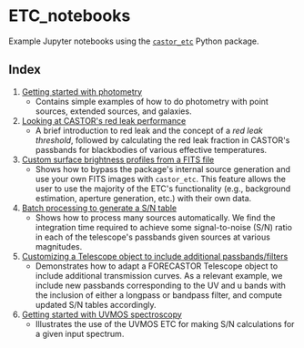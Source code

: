 # ETC_notebooks

Example Jupyter notebooks using the
[`castor_etc`](https://github.com/CASTOR-telescope/ETC) Python package.

## Index

1. [Getting started with photometry](./getting_started_photometry.ipynb)
   - Contains simple examples of how to do photometry with point sources, extended
     sources, and galaxies.
2. [Looking at CASTOR's red leak performance](./redleak.ipynb)
   - A brief introduction to red leak and the concept of a _red leak threshold_, followed
     by calculating the red leak fraction in CASTOR's passbands for blackbodies of various
     effective temperatures.
3. [Custom surface brightness profiles from a FITS file](./custom_source.ipynb)
   - Shows how to bypass the package's internal source generation and use your own FITS
     images with `castor_etc`. This feature allows the user to use the majority of the
     ETC's functionality (e.g., background estimation, aperture generation, etc.) with
     their own data.
4. [Batch processing to generate a S/N table](./snr_table.ipynb)
   - Shows how to process many sources automatically. We find the integration time
     required to achieve some signal-to-noise (S/N) ratio in each of the telescope's
     passbands given sources at various magnitudes.
5. [Customizing a Telescope object to include additional passbands/filters](./passbands_with_filters.ipynb)
   - Demonstrates how to adapt a FORECASTOR Telescope object to include additional 
   transmission curves. As a relevant example, we include new passbands corresponding
   to the UV and u bands with the inclusion of either a longpass or bandpass filter,
   and compute updated S/N tables accordingly.
6. [Getting started with UVMOS spectroscopy](./getting_started_uvmosSpectroscopy.ipynb)
   - Illustrates the use of the UVMOS ETC for making S/N calculations for a given
   input spectrum.
   
